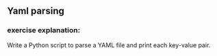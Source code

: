## Yaml parsing

### exercise explanation:

Write a Python script to parse a YAML file and print each key-value pair.
